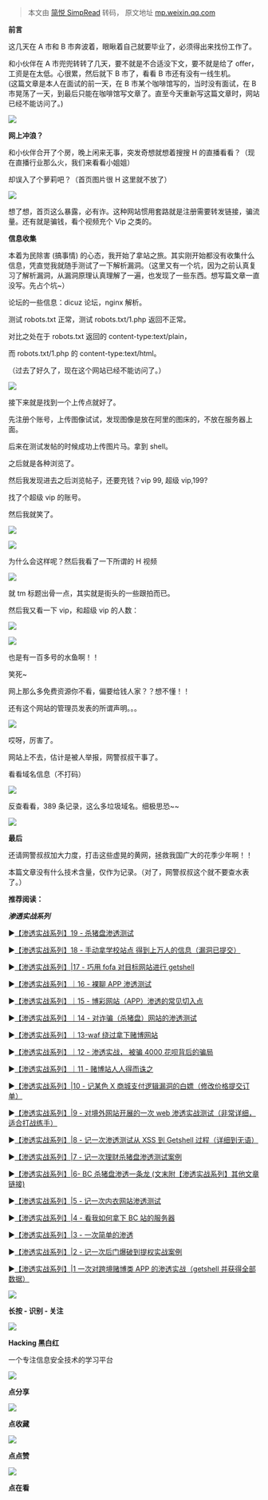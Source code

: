 > 本文由 [简悦 SimpRead](http://ksria.com/simpread/) 转码， 原文地址 [mp.weixin.qq.com](https://mp.weixin.qq.com/s/XLwzJeCNMPMeHWMAFMED0A)

**前言**

这几天在 A 市和 B 市奔波着，眼瞅着自己就要毕业了，必须得出来找份工作了。

和小伙伴在 A 市兜兜转转了几天，要不就是不合适没下文，要不就是给了 offer，工资是在太低。心很累，然后就下 B 市了，看看 B 市还有没有一线生机。  
(这篇文章是本人在面试的前一天，在 B 市某个咖啡馆写的，当时没有面试，在 B 市晃荡了一天，到最后只能在咖啡馆写文章了。直至今天重新写这篇文章时，网站已经不能访问了。)

![](https://mmbiz.qpic.cn/mmbiz_png/Uq8QfeuvouibFKfey0ias8F88IMdGSpOnaGVVe0F5nnQg55RABOg4hzLGFNUxojpyaazzoFvnhfdBKbMzlHYzdew/640?wx_fmt=png)

**网上冲浪？**

和小伙伴合开了个房，晚上闲来无事，突发奇想就想着搜搜 H 的直播看看？（现在直播行业那么火，我们来看看小姐姐）

却误入了个萝莉吧？（首页图片很 H 这里就不放了）

![](https://mmbiz.qpic.cn/mmbiz_png/Uq8QfeuvouibFKfey0ias8F88IMdGSpOnaW9hQCPKIjolQrPiao6KHicE9sGyxW41lge0fmxb8IuyHIuriaFJewQAhg/640?wx_fmt=png)

想了想，首页这么暴露，必有诈。这种网站惯用套路就是注册需要转发链接，骗流量。还有就是骗钱，看个视频充个 Vip 之类的。

**信息收集**

本着为民除害 (搞事情) 的心态，我开始了拿站之旅。其实刚开始都没有收集什么信息，凭直觉我就随手测试了一下解析漏洞。（这里又有一个坑，因为之前认真复习了解析漏洞，从漏洞原理认真理解了一遍，也发现了一些东西。想写篇文章一直没写。先占个坑~）

论坛的一些信息：dicuz 论坛，nginx 解析。

测试 robots.txt 正常，测试 robots.txt/1.php 返回不正常。

对比之处在于 robots.txt 返回的 content-type:text/plain，

而 robots.txt/1.php 的 content-type:text/html。

（过去了好久了，现在这个网站已经不能访问了。）

![](https://mmbiz.qpic.cn/mmbiz_png/Uq8QfeuvouibFKfey0ias8F88IMdGSpOnaP2XlDf1q4ArmrChH4NJVecbvSCkEIicDkpbHKiaPcDdicbCKJ8DtENiaaA/640?wx_fmt=png)

接下来就是找到一个上传点就好了。

先注册个账号，上传图像试试，发现图像是放在阿里的图床的，不放在服务器上面。

后来在测试发帖的时候成功上传图片马。拿到 shell。

之后就是各种浏览了。

然后我发现进去之后浏览帖子，还要充钱？vip 99, 超级 vip,199?

找了个超级 vip 的账号。

然后我就笑了。

![](https://mmbiz.qpic.cn/mmbiz_png/Uq8QfeuvouibFKfey0ias8F88IMdGSpOnaYGiaRibve7kN7c9DFQD8VUe8SNibHeq9v26tnVWjesxiaz3BW0MVCe0S9g/640?wx_fmt=png)

![](https://mmbiz.qpic.cn/mmbiz_png/Uq8QfeuvouibFKfey0ias8F88IMdGSpOnaGVVe0F5nnQg55RABOg4hzLGFNUxojpyaazzoFvnhfdBKbMzlHYzdew/640?wx_fmt=png)

为什么会这样呢？然后我看了一下所谓的 H 视频

![](https://mmbiz.qpic.cn/mmbiz_png/Uq8QfeuvouibFKfey0ias8F88IMdGSpOnaeichDtMSBm6UBMuibjAybNtCgZgPmDibt7IOorvia97JD4yhibTmZxygRdw/640?wx_fmt=png)

就 tm 标题出骨一点，其实就是街头的一些跟拍而已。

然后我又看一下 vip，和超级 vip 的人数：

![](https://mmbiz.qpic.cn/mmbiz_png/Uq8QfeuvouibFKfey0ias8F88IMdGSpOnaJuVm7ofwdLG0UDmqJEDxyavBv8QfH6GPO1ALqKutmODfgQfstw5Bnw/640?wx_fmt=png)

![](https://mmbiz.qpic.cn/mmbiz_png/Uq8QfeuvouibFKfey0ias8F88IMdGSpOnaKbMXicb4N0SYuBfrTtumwIx9CXxT8zNt7uAOgL8XwYZKiaDRGiaICIayw/640?wx_fmt=png)

也是有一百多号的水鱼啊！！

笑死~

网上那么多免费资源你不看，偏要给钱人家？？想不懂！！

还有这个网站的管理员发表的所谓声明。。。

![](https://mmbiz.qpic.cn/mmbiz_png/Uq8QfeuvouibFKfey0ias8F88IMdGSpOnawulEVTynVKAibSsRFHcRyTyXc7DAIR8mMXvfo4NAbMNTkhq2PldfjNg/640?wx_fmt=png)

哎呀，厉害了。

网站上不去，估计是被人举报，网警叔叔干事了。

看看域名信息（不打码）

![](https://mmbiz.qpic.cn/mmbiz_png/Uq8QfeuvouibFKfey0ias8F88IMdGSpOnaphWXUccibOs4gPSajwIzhcjLmbBfS4u0pjhsQA5O7x42y9Cm5icjdAicA/640?wx_fmt=png)

反查看看，389 条记录，这么多垃圾域名。细极思恐~~

![](https://mmbiz.qpic.cn/mmbiz_png/Uq8QfeuvouibFKfey0ias8F88IMdGSpOnaqF8Od45cLj5re3X0CGiboebIkljGyJ9VlRxfITfC1PZ7VMCcLW9Jj0w/640?wx_fmt=png)

**最后**

还请网警叔叔加大力度，打击这些虚晃的黄网，拯救我国广大的花季少年啊！！

本篇文章没有什么技术含量，仅作为记录。（对了，网警叔叔这个就不要查水表了。）

**推荐阅读：**

  

_**渗透实战系列**_

  

  

▶[【渗透实战系列】19 - 杀猪盘渗透测试](http://mp.weixin.qq.com/s?__biz=Mzg2NDYwMDA1NA==&mid=2247486570&idx=1&sn=0c20fbbf4adbeb5b555164438b3197f7&chksm=ce67a6f3f9102fe51b76482cd7d6bb644631ae469d8c1802956034077137ecd49ea56c8d2b1f&scene=21#wechat_redirect)

▶[【渗透实战系列】18 - 手动拿学校站点 得到上万人的信息（漏洞已提交）](http://mp.weixin.qq.com/s?__biz=Mzg2NDYwMDA1NA==&mid=2247486527&idx=1&sn=c1d4f51269e16d5dfdf110c91a8f19e4&chksm=ce67a6a6f9102fb07ad71789894824f553bd1207a3637da8a79b42868a9a9db900fb6d8aa358&scene=21#wechat_redirect)

▶[【渗透实战系列】|17 - 巧用 fofa 对目标网站进行 getshell](http://mp.weixin.qq.com/s?__biz=Mzg2NDYwMDA1NA==&mid=2247486499&idx=1&sn=7b8c8acc40e1281f1e388f799e7d2229&chksm=ce67a6baf9102facdd7d574719c51e33521308d9b76f53e5462c59674c9d38f18f213e8b1920&scene=21#wechat_redirect)

▶[【渗透实战系列】｜16 - 裸聊 APP 渗透测试](http://mp.weixin.qq.com/s?__biz=Mzg2NDYwMDA1NA==&mid=2247486466&idx=1&sn=121b62ef2740e8474119c3914d363e4c&chksm=ce67a69bf9102f8deac87602cbb4504f9a59336fb0113f728164c65048d0962f92dd2dd66113&scene=21#wechat_redirect)

▶[【渗透实战系列】｜15 - 博彩网站（APP）渗透的常见切入点](http://mp.weixin.qq.com/s?__biz=Mzg2NDYwMDA1NA==&mid=2247486411&idx=1&sn=e5227a9f252f797bf170353d18222d6a&chksm=ce67a152f9102844551cf537356b85a6920abb084d5c6a26f7f8aea6870f51208782ac246ee2&scene=21#wechat_redirect)

▶[【渗透实战系列】｜14 - 对诈骗（杀猪盘）网站的渗透测试](http://mp.weixin.qq.com/s?__biz=Mzg2NDYwMDA1NA==&mid=2247486388&idx=1&sn=cfc74ce3900b5ae89478bab819ede626&chksm=ce67a12df910283b8bc136f46ebd1d8ea59fcce80bce216bdf075481578c479fefa58973d7cb&scene=21#wechat_redirect)

▶[【渗透实战系列】｜13-waf 绕过拿下赌博网站](http://mp.weixin.qq.com/s?__biz=Mzg2NDYwMDA1NA==&mid=2247486335&idx=1&sn=4cb172171dafd261c287f5bb90c35249&chksm=ce67a1e6f91028f08de759e1f8df8721f6c5a1e84d8c5f0948187c0c5b749fa2acdd4228b8e7&scene=21#wechat_redirect)

▶[【渗透实战系列】｜12 - 渗透实战， 被骗 4000 花呗背后的骗局](http://mp.weixin.qq.com/s?__biz=Mzg2NDYwMDA1NA==&mid=2247486245&idx=1&sn=ebfcf540266643c0d618e5cd47396474&chksm=ce67a1bcf91028aa09435781e951926067dcf41532dacf9f6d3b522ca2df1be8a3c8551c1672&scene=21#wechat_redirect)

▶[【渗透实战系列】｜11 - 赌博站人人得而诛之](http://mp.weixin.qq.com/s?__biz=Mzg2NDYwMDA1NA==&mid=2247486232&idx=1&sn=301810a7ba60add83cdcb99498de8125&chksm=ce67a181f9102897905ffd677dafeb90087d996cd2e7965300094bd29cba8f68d69f675829be&scene=21#wechat_redirect)

▶[【渗透实战系列】|10 - 记某色 X 商城支付逻辑漏洞的白嫖（修改价格提交订单）](http://mp.weixin.qq.com/s?__biz=Mzg2NDYwMDA1NA==&mid=2247486060&idx=1&sn=a4b977e9e3bbfe7b2c9ec479942e615c&chksm=ce67a0f5f91029e30c854eb2f71173efe925a38294fd39017708abcf4deea5c2b25dee518ebf&scene=21#wechat_redirect)

▶[【渗透实战系列】|9 - 对境外网站开展的一次 web 渗透实战测试（非常详细，适合打战练手）](http://mp.weixin.qq.com/s?__biz=Mzg2NDYwMDA1NA==&mid=2247486042&idx=1&sn=4022c7f001ca99dc6837d51b759d5104&chksm=ce67a0c3f91029d5f1ac9dc24d23cb390630db1cc3f8e76398cf097a50e29e0b98e9afcb600a&scene=21#wechat_redirect)

▶[【渗透实战系列】|8 - 记一次渗透测试从 XSS 到 Getshell 过程（详细到无语）](http://mp.weixin.qq.com/s?__biz=Mzg2NDYwMDA1NA==&mid=2247486005&idx=3&sn=55aad92a300e5a6410aa194b521e11b2&chksm=ce67a0acf91029ba5cd51fbe7c5682fd3eab8a257cf1f6bae44fdaa871bbac7edd51440e4cf8&scene=21#wechat_redirect)

▶[【渗透实战系列】|7 - 记一次理财杀猪盘渗透测试案例](http://mp.weixin.qq.com/s?__biz=Mzg2NDYwMDA1NA==&mid=2247485901&idx=1&sn=84b5dac005c838c1b6d22fc4207c81c1&chksm=ce67a354f9102a42260468d305734ed7ea437715ee508f2b3eeb8afa0727b7f4ae652909ff44&scene=21#wechat_redirect)

▶[【渗透实战系列】|6- BC 杀猪盘渗透一条龙 (文末附【渗透实战系列】其他文章链接)](http://mp.weixin.qq.com/s?__biz=Mzg2NDYwMDA1NA==&mid=2247485861&idx=1&sn=39318b76da490ed2a8746134f685d454&chksm=ce67a33cf9102a2aa3793cafbd701c77f851ca9dac3f827524b5cfe093cbecb14892ee131400&scene=21#wechat_redirect)

▶[【渗透实战系列】|5 - 记一次内衣网站渗透测试](http://mp.weixin.qq.com/s?__biz=Mzg2NDYwMDA1NA==&mid=2247485826&idx=2&sn=8f11b7cc12f6c5dfb5eeeb316f14f460&chksm=ce67a31bf9102a0d704877584dc3c49141a376cc1b35c0659f3ae72baa7e77e6de7e0f916db5&scene=21#wechat_redirect)

▶[【渗透实战系列】|4 - 看我如何拿下 BC 站的服务器](http://mp.weixin.qq.com/s?__biz=Mzg2NDYwMDA1NA==&mid=2247485789&idx=2&sn=a1a3c9fc97eeab0b5e5bd3d311e3fae6&chksm=ce67a3c4f9102ad21ce5c895d364b4d094391d2369edfc3afce63ed0b155f8db1c86fa6924f1&scene=21#wechat_redirect)  

▶[【渗透实战系列】|3 - 一次简单的渗透](http://mp.weixin.qq.com/s?__biz=Mzg2NDYwMDA1NA==&mid=2247485778&idx=2&sn=997ecdc137f7ae88737e827b29db4e45&chksm=ce67a3cbf9102add52833faf5ad7346affc93589fc8babf72468997c2dbd88c25e8f06d8a7e0&scene=21#wechat_redirect)

▶[【渗透实战系列】|2 - 记一次后门爆破到提权实战案例](http://mp.weixin.qq.com/s?__biz=Mzg2NDYwMDA1NA==&mid=2247485647&idx=2&sn=28a227ff21a6a99e323f6e27130a5ad5&chksm=ce67a256f9102b4030db2fc636ff1d454d46178fc2003368305cdc06ae2a4c81dd011dfcb361&scene=21#wechat_redirect)

▶[【渗透实战系列】|1 一次对跨境赌博类 APP 的渗透实战（getshell 并获得全部数据）](http://mp.weixin.qq.com/s?__biz=Mzg2NDYwMDA1NA==&mid=2247485589&idx=1&sn=f4f64ea923675c425f1de9e4e287fb07&chksm=ce67a20cf9102b1a1a171041745bd7c243156eaee575b444acc62d325e2cd2d9f72b2779cf01&scene=21#wechat_redirect)

![](https://mmbiz.qpic.cn/sz_mmbiz_jpg/rf8EhNshONSgp1TKd5oeaGb76g5eMFibnANHNp30ic7NtpVnU12TNkBynw2ju7RDHbYtVZibm5rjDh7VKbAEyO8ZQ/640?wx_fmt=jpeg)  

**长按 - 识别 - 关注**

![](https://mmbiz.qpic.cn/sz_mmbiz_jpg/rf8EhNshONRHbDcqVCY8LR0Y5uDpRzUdh4kN8gRTPLYhNib2rHTJFT9cJ77DRe7tbyjP3mfuRk0P8PKPqdWUbkw/640?wx_fmt=jpeg)

**Hacking 黑白红**

一个专注信息安全技术的学习平台

![](https://mmbiz.qpic.cn/mmbiz_gif/Ljib4So7yuWiaWs5g9QGias3uHL9Uf0LibiaBDEU5hJAFfap4mBBAnI4BIic2GAuYgDwUzqwIb9wicGiaCyopAyJEKapgA/640?wx_fmt=gif)

**点分享**

![](https://mmbiz.qpic.cn/mmbiz_gif/Ljib4So7yuWiaWs5g9QGias3uHL9Uf0LibiaBRJ4tRlk9QKMxMAMticVia5ia8bcewCtM3W67zSrFPyjHuSKmeESESE1Ig/640?wx_fmt=gif)

**点收藏**

![](https://mmbiz.qpic.cn/mmbiz_gif/Ljib4So7yuWiaWs5g9QGias3uHL9Uf0LibiaBnTO2pb7hEqNd7bAykePEibP0Xw7mJTJ7JnFkHuQR9vHE7tNJyHIibodA/640?wx_fmt=gif)

**点点赞**

![](https://mmbiz.qpic.cn/mmbiz_gif/Ljib4So7yuWiaWs5g9QGias3uHL9Uf0LibiaBhibuWXia5pNqBfUReATI6GO6sYibzMvj8ibQM6rOo2ULshCrbaM0mJYEqw/640?wx_fmt=gif)

**点在看**